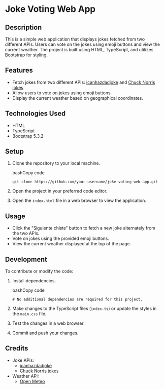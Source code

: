 Joke Voting Web App
===================

Description
-----------

This is a simple web application that displays jokes fetched from two different APIs. Users can vote on the jokes using emoji buttons and view the current weather. The project is built using HTML, TypeScript, and utilizes Bootstrap for styling.

Features
--------

*   Fetch jokes from two different APIs: [icanhazdadjoke](https://icanhazdadjoke.com/) and [Chuck Norris jokes](https://api.chucknorris.io/jokes/random).
*   Allow users to vote on jokes using emoji buttons.
*   Display the current weather based on geographical coordinates.

Technologies Used
-----------------

*   HTML
*   TypeScript
*   Bootstrap 5.3.2

Setup
-----

1.  Clone the repository to your local machine.
    
    bashCopy code
    
    `git clone https://github.com/your-username/joke-voting-web-app.git`
    
2.  Open the project in your preferred code editor.
    
3.  Open the `index.html` file in a web browser to view the application.
    

Usage
-----

*   Click the "Siguiente chiste" button to fetch a new joke alternately from the two APIs.
*   Vote on jokes using the provided emoji buttons.
*   View the current weather displayed at the top of the page.

Development
-----------

To contribute or modify the code:

1.  Install dependencies.
    
    bashCopy code
    
    `# No additional dependencies are required for this project.`
    
2.  Make changes to the TypeScript files (`index.ts`) or update the styles in the `main.css` file.
    
3.  Test the changes in a web browser.
    
4.  Commit and push your changes.
    

Credits
-------

*   Joke APIs:
    *   [icanhazdadjoke](https://icanhazdadjoke.com/)
    *   [Chuck Norris jokes](https://api.chucknorris.io/jokes/random)
*   Weather API:
    *   [Open Meteo](https://api.open-meteo.com/)

